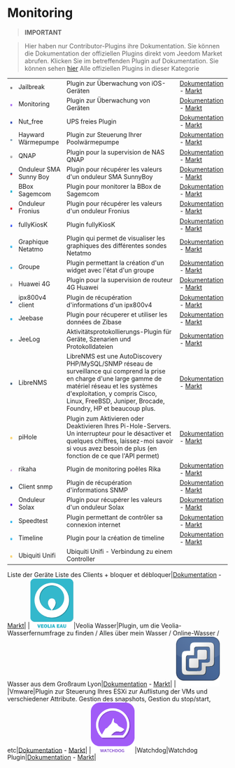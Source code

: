 
# Monitoring


>**IMPORTANT**

>Hier haben nur Contributor-Plugins ihre Dokumentation. Sie können die Dokumentation der offiziellen Plugins direkt vom Jeedom Market abrufen. Klicken Sie im betreffenden Plugin auf Dokumentation.
>Sie können sehen [hier](https://market.jeedom.com/index.php?v=d&p=market&type=plugin&categorie=monitoring) Alle offiziellen Plugins in dieser Kategorie

| | | | |
|--- | --- | --- | ---|
|<img src="Jailbreak/Jailbreak_icon.png" class="pluginLogo" width="100" />|Jailbreak|Plugin zur Überwachung von iOS-Geräten|[Dokumentation](https://flobul.github.io/Jailbreak/de_DE/) - [Markt](https://market.jeedom.com/index.php?v=d&p=market_display&id=3928)|
|<img src="Monitoring/Monitoring_icon.png" class="pluginLogo" width="100" />|Monitoring|Plugin zur Überwachung von Geräten|[Dokumentation](https://surveillancestation.github.io/surveillancestation/monitoring/de_DE/) - [Markt](https://market.jeedom.com/index.php?v=d&p=market_display&id=282)|
|<img src="Nut_free/Nut_free_icon.png" class="pluginLogo" width="100" />|Nut_free|UPS freies Plugin|[Dokumentation](https://megastorage.github.io/Nut_Free) - [Markt](https://market.jeedom.com/index.php?v=d&p=market_display&id=2855)|
|<img src="PaC_Hayward/PaC_Hayward_icon.png" class="pluginLogo" width="100" />|Hayward Wärmepumpe|Plugin zur Steuerung Ihrer Poolwärmepumpe|[Dokumentation](https://yostone.github.io/Pac_Hayward/) - [Markt](https://market.jeedom.com/index.php?v=d&p=market_display&id=3615)|
|<img src="QNAP/QNAP_icon.png" class="pluginLogo" width="100" />|QNAP|Plugin pour la supervision de NAS QNAP|[Dokumentation](https://tux1c0.github.io/plugin-qnap/#language#/) - [Markt](https://market.jeedom.com/index.php?v=d&p=market_display&id=3327)|
|<img src="SMA_SunnyBoy/SMA_SunnyBoy_icon.png" class="pluginLogo" width="100" />|Onduleur SMA Sunny Boy|Plugin pour récupérer les valeurs d'un onduleur SMA SunnyBoy|[Dokumentation](https://sattaz.github.io/Jeedom_SMA_Sunny_Boy/#language#/) - [Markt](https://market.jeedom.com/index.php?v=d&p=market_display&id=3760)|
|<img src="bbox_sagemcom/bbox_sagemcom_icon.png" class="pluginLogo" width="100" />|BBox Sagemcom|Plugin pour monitorer la BBox de Sagemcom|[Dokumentation](https://alucard29.github.io/bbox_sagemcom/#language#/) - [Markt](https://market.jeedom.com/index.php?v=d&p=market_display&id=1487)|
|<img src="fronius/fronius_icon.png" class="pluginLogo" width="100" />|Onduleur Fronius|Plugin pour récupérer les valeurs d'un onduleur Fronius|[Dokumentation](https://sattaz.github.io/Jeedom_Fronius/#language#/) - [Markt](https://market.jeedom.com/index.php?v=d&p=market_display&id=3761)|
|<img src="fullyKiosK/fullyKiosK_icon.png" class="pluginLogo" width="100" />|fullyKiosK|Plugin fullyKiosK|[Dokumentation](https://sebsst.github.io/fullyKiosK/#language#/) - [Markt](https://market.jeedom.com/index.php?v=d&p=market_display&id=3406)|
|<img src="graphs/graphs_icon.png" class="pluginLogo" width="100" />|Graphique Netatmo|Plugin qui permet de visualiser les graphiques des différentes sondes Netatmo|[Dokumentation](https://zyg0m4t1k.github.io/graphs/#language#/) - [Markt](https://market.jeedom.com/index.php?v=d&p=market_display&id=2101)|
|<img src="groupe/groupe_icon.png" class="pluginLogo" width="100" />|Groupe|Plugin permettant la création d'un widget avec l'état d'un groupe|[Dokumentation](https://zyg0m4t1k.github.io/groupe/#language#/) - [Markt](https://market.jeedom.com/index.php?v=d&p=market_display&id=2854)|
|<img src="huawei4g/huawei4g_icon.png" class="pluginLogo" width="100" />|Huawei 4G|Plugin pour la supervision de routeur 4G Huawei|[Dokumentation](https://tux1c0.github.io/plugin-huawei4g/#language#/) - [Markt](https://market.jeedom.com/index.php?v=d&p=market_display&id=3891)|
|<img src="ipx800v4ln/ipx800v4ln_icon.png" class="pluginLogo" width="100" />|ipx800v4 client|Plugin de récupération d'informations d'un ipx800v4|[Dokumentation](https://linuxnico.github.io/pluginIPX800V4/#language#/) - [Markt](https://market.jeedom.com/index.php?v=d&p=market_display&id=3715)|
|<img src="jeebase/jeebase_icon.png" class="pluginLogo" width="100" />|Jeebase|Plugin pour récuperer et utiliser les données de Zibase|[Dokumentation](https://zyg0m4t1k.github.io/jeebase/#language#/) - [Markt](https://market.jeedom.com/index.php?v=d&p=market_display&id=367)|
|<img src="jeelog/jeelog_icon.png" class="pluginLogo" width="100" />|JeeLog|Aktivitätsprotokollierungs-Plugin für Geräte, Szenarien und Protokolldateien|[Dokumentation](https://kiboost.github.io/jeedom_docs/plugins/jeelog/de_DE/) - [Markt](https://market.jeedom.com/index.php?v=d&p=market_display&id=3362)|
|<img src="libreNMS/libreNMS_icon.png" class="pluginLogo" width="100" />|LibreNMS|LibreNMS est une AutoDiscovery PHP/MySQL/SNMP réseau de surveillance qui comprend la prise en charge d'une large gamme de matériel réseau et les systèmes d'exploitation, y compris Cisco, Linux, FreeBSD, Juniper, Brocade, Foundry, HP et beaucoup plus.|[Dokumentation](https://mika-nt28.github.io/Documentations/libreNMS/#language#/) - [Markt](https://market.jeedom.com/index.php?v=d&p=market_display&id=3446)|
|<img src="piHole/piHole_icon.png" class="pluginLogo" width="100" />|piHole|Plugin zum Aktivieren oder Deaktivieren Ihres Pi-Hole-Servers. Un interrupteur pour le désactiver et quelques chiffres, laissez-moi savoir si vous avez besoin de plus (en fonction de ce que l'API permet)|[Dokumentation](https://nebzhb.github.io/plugin-piHole/#language#/) - [Markt](https://market.jeedom.com/index.php?v=d&p=market_display&id=3420)|
|<img src="rikaha/rikaha_icon.png" class="pluginLogo" width="100" />|rikaha|Plugin de monitoring poêles Rika|[Dokumentation](https://openhautomation.github.io/rikaha/#language#/) - [Markt](https://market.jeedom.com/index.php?v=d&p=market_display&id=3432)|
|<img src="snmp_client/snmp_client_icon.png" class="pluginLogo" width="100" />|Client snmp|Plugin de récupération d'informations SNMP|[Dokumentation](https://linuxnico.github.io/pluginSNMP/#language#/) - [Markt](https://market.jeedom.com/index.php?v=d&p=market_display&id=3705)|
|<img src="solax/solax_icon.png" class="pluginLogo" width="100" />|Onduleur Solax|Plugin pour récupérer les valeurs d'un onduleur Solax|[Dokumentation](https://sattaz.github.io/Jeedom_Solax/#language#/) - [Markt](https://market.jeedom.com/index.php?v=d&p=market_display&id=3767)|
|<img src="speedtest/speedtest_icon.png" class="pluginLogo" width="100" />|Speedtest|Plugin permettant de contrôler sa connexion internet|[Dokumentation](https://zyg0m4t1k.github.io/speedtest/#language#/) - [Markt](https://market.jeedom.com/index.php?v=d&p=market_display&id=2876)|
|<img src="timeline/timeline_icon.png" class="pluginLogo" width="100" />|Timeline|Plugin  pour la création de timeline|[Dokumentation](https://zyg0m4t1k.github.io/timeline/#language#/) - [Markt](https://market.jeedom.com/index.php?v=d&p=market_display&id=2896)|
|<img src="unifi/unifi_icon.png" class="pluginLogo" width="100" />|Ubiquiti Unifi|Ubiquiti Unifi - Verbindung zu einem Controller
Liste der Geräte
Liste des Clients + bloquer et débloquer|[Dokumentation](https://nebzhb.github.io/jeedom_docs/plugins/unifi/#language#/) - [Markt](https://market.jeedom.com/index.php?v=d&p=market_display&id=3433)|
|<img src="veolia_eau/veolia_eau_icon.png" class="pluginLogo" width="100" />|Veolia Wasser|Plugin, um die Veolia-Wasserfernumfrage zu finden / Alles über mein Wasser / Online-Wasser / Wasser aus dem Großraum Lyon|[Dokumentation](https://NextDom.github.io/plugin-veolia_eau/fr_FR) - [Markt](https://market.jeedom.com/index.php?v=d&p=market_display&id=2568)|
|<img src="vmware/vmware_icon.png" class="pluginLogo" width="100" />|Vmware|Plugin zur Steuerung Ihres ESXi zur Auflistung der VMs und verschiedener Attribute. Gestion des snapshots, Gestion du stop/start, etc|[Dokumentation](https://taggou91.github.io/jeedom_docs/plugins/vmware/#language#/) - [Markt](https://market.jeedom.com/index.php?v=d&p=market_display&id=3816)|
|<img src="watchdog/watchdog_icon.png" class="pluginLogo" width="100" />|Watchdog|Watchdog Plugin|[Dokumentation](http://sigalou-domotique.fr/plugin-jeedom-watchdog/68-watchdog-documentation) - [Markt](https://market.jeedom.com/index.php?v=d&p=market_display&id=3716)|
